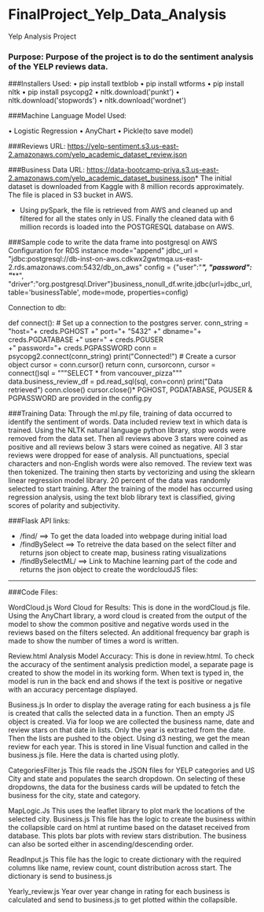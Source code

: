 ﻿# FinalProject_Yelp_Data_Analysis

Yelp Analysis Project

### Purpose: Purpose of the project is to do the sentiment analysis of the YELP reviews data.

###Installers Used:
•	pip install textblob
•	pip install wtforms
•	pip install nltk
•	pip install psycopg2
•	nltk.download('punkt')
•	nltk.download('stopwords')
•	nltk.download('wordnet')


###Machine Language Model Used:

•	Logistic Regression 
•	AnyChart
•	Pickle(to save model)

###Reviews URL: https://yelp-sentiment.s3.us-east-2.amazonaws.com/yelp_academic_dataset_review.json

###Business Data URL: https://data-bootcamp-priya.s3.us-east-2.amazonaws.com/yelp_academic_dataset_business.json* The initial dataset is downloaded from Kaggle with 8 million records approximately. The file is placed in S3 bucket in AWS.
* Using pySpark, the file is retrieved from AWS and cleaned up and filtered for all the states only in US. Finally the cleaned data with 6 million records is loaded into the POSTGRESQL database on AWS.

###Sample code to write the data frame into postgresql on AWS
Configuration for RDS instance
mode="append"
jdbc_url = "jdbc:postgresql://db-inst-on-aws.cdkwx2gwtmqa.us-east-2.rds.amazonaws.com:5432/db_on_aws"
config = {"user":"***",
          "password": "*****",
          "driver":"org.postgresql.Driver"}business_nonull_df.write.jdbc(url=jdbc_url, table='businessTable', mode=mode, properties=config)

Connection to db:

def connect():    # Set up a connection to the postgres server.
    conn_string = "host="+ creds.PGHOST +" port="+ "5432" +" dbname="+ creds.PGDATABASE +" user=" + creds.PGUSER \
                  +" password="+ creds.PGPASSWORD    conn = psycopg2.connect(conn_string)
    print("Connected!")    # Create a cursor object
    cursor = conn.cursor()    return conn, cursorconn, cursor = connect()sql = """SELECT * from  vancouver_pizza"""
data.business_review_df = pd.read_sql(sql, con=conn)
print("Data retrieved")
conn.close()
cursor.close()* PGHOST, PGDATABASE, PGUSER & PGPASSWORD are provided in the config.py

###Training Data: 
Through the ml.py file, training of data occurred to identify the sentiment of words. Data included review text in which data is trained. Using the NLTK natural language python library, stop words were removed from the data set. Then all reviews above 3 stars were coined as positive and all reviews below 3 stars were coined as negative. All 3 star reviews were dropped for ease of analysis. All punctuations, special characters and non-English words were also removed. The review text was then tokenized. The training then starts by vectorizing and using the sklearn linear regression model library. 20 percent of the data was randomly selected to start training. After the training of the model has occurred using regression analysis, using the text blob library text is classified, giving scores of polarity and subjectivity. 

###Flask API links:
* /find/  ==> To get the data loaded into webpage during initial load
* /findBySelect  ==> To retreive the data based on the select filter and returns json object to create map, business rating visualizations
* /findBySelectML/  ==> Link to Machine learning part of the code and returns the json object to create the wordcloudJS files:
*********



###Code Files:

WordCloud.js
Word Cloud for Results: 
This is done in the wordCloud.js file.
Using the AnyChart library, a word cloud is created from the output of the model to show the common positive and negative words used in the reviews based on the filters selected.
An additional frequency bar graph is made to show the number of times a word is written. 

Review.html
Analysis Model Accuracy: 
This is done in review.html.
To check the accuracy of the sentiment analysis prediction model, a separate page is created to show the model in its working form. When text is typed in, the model is run in the back end and shows if the text is positive or negative with an accuracy percentage displayed. 

Business.js
In order to display the average rating for each business a js file is created that calls the selected data in a function. Then an empty JS object is created. Via for loop we are collected the business name, date and review stars on that date in lists. Only the year is extracted from the date. Then the lists are pushed to the object. Using d3 nesting, we get the mean review for each year. This is stored in line Visual function and called in the business.js file. Here the data is charted using plotly.


CategoriesFilter.js
This file reads the JSON files for YELP categories and US City and state and populates the search dropdown. On selecting of these dropdowns, the data for the business cards will be updated to fetch the business for the city, state and category.

MapLogic.Js
This uses the leaflet library to plot mark the locations of the selected city. 
Business.js 
This file has the logic to create the business within the collapsible card on html at runtime based on the dataset received from database. This plots bar plots with review stars distribution. The business can also be sorted either in ascending/descending order.

ReadInput.js 
This file has the logic to create dictionary with the required columns like name, review count, count distribution across start. The dictionary is send to business.js

Yearly_review.js 
Year over year change in rating for each business is calculated and send to business.js to get plotted within the collapsible.


